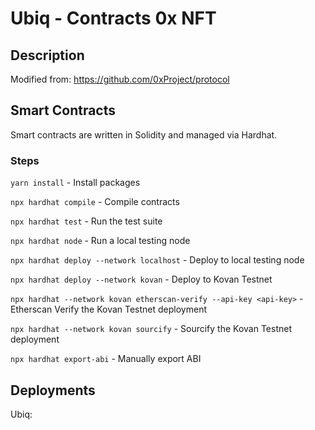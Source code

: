 # Ubiq - Contracts 0x NFT

## Description

Modified from: https://github.com/0xProject/protocol

## Smart Contracts

Smart contracts are written in Solidity and managed via Hardhat.

### Steps

`yarn install` - Install packages

`npx hardhat compile` - Compile contracts

`npx hardhat test` - Run the test suite

`npx hardhat node` - Run a local testing node

`npx hardhat deploy --network localhost` - Deploy to local testing node

`npx hardhat deploy --network kovan` - Deploy to Kovan Testnet

`npx hardhat --network kovan etherscan-verify --api-key <api-key>` - Etherscan Verify the Kovan Testnet deployment

`npx hardhat --network kovan sourcify` - Sourcify the Kovan Testnet deployment

`npx hardhat export-abi` - Manually export ABI

## Deployments

Ubiq:
